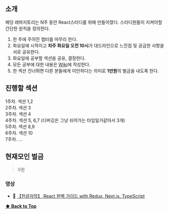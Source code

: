 ## 소개

해당 레파지토리는 N주 동안 React스터디를 위해 만들어졌다. 스터디원들이 지켜야할 간단한 원칙을 정의한다.

1. 한 주에 주어진 챕터를 마무리 한다.
1. 화요일에 시작이고 **차주 화요일 오전 10시**가 대드라인으로 느낀점 및 궁금한 사항을 서로 공유한다.
1. 화요일에 공부할 섹션을 공유, 결정한다.
1. 모든 공부에 대한 내용은 [Wiki](https://github.com/Lee-hyuna/react-with-redux-next-typescript/wiki)에 작성한다.
1. 한 섹션 건너뛰면 다른 분들에게 미안하다는 의미로 **1만원**의 벌금을 내도록 한다.

## 진행할 섹션
1주차. 섹션 1,2  
2주차. 섹션 3  
3주차. 섹션 4  
4주차. 섹션 5, 6,7 (디버깅은 그냥 쉬어가는 타임일거같아서 3개)  
5주차. 섹션 8,9  
6주차. 섹션 10  
7주차. ...

## 현재모인 벌금
> 0원

### 영상
 * 🎥 [【한글자막】 React 완벽 가이드 with Redux, Next.js, TypeScript](https://www.udemy.com/course/best-react/learn/lecture/28516611)

 **[⬆  Back to Top](#목차)**

